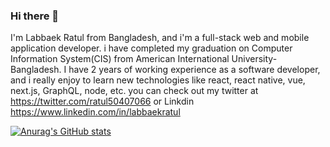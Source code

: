 ### Hi there 👋

I'm Labbaek Ratul from Bangladesh, and i'm a full-stack web and mobile application developer. i have completed my graduation on Computer Information System(CIS) from American International University-Bangladesh. I have 2 years of working experience as a software developer, and i really enjoy to learn new technologies like react, react native, vue, next.js, GraphQL, node, etc. you can check out my twitter at https://twitter.com/ratul50407066 or Linkdin https://www.linkedin.com/in/labbaekratul

[![Anurag's GitHub stats](https://github-readme-stats.vercel.app/api?username=labbaekratul)](https://github.com/anuraghazra/github-readme-stats)
